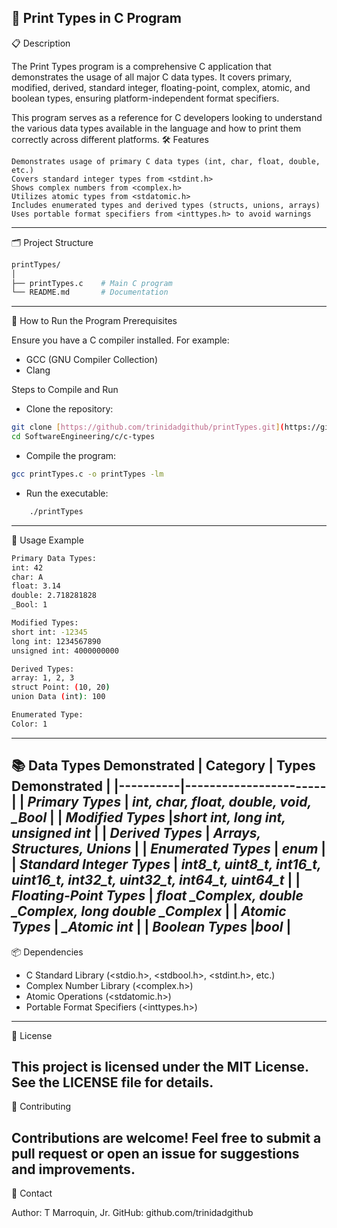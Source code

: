 📄 Print Types in C Program  
---
📋 Description

The Print Types program is a comprehensive C application that demonstrates the usage of all major C data types. It covers primary, modified, derived, standard integer, floating-point, complex, atomic, and boolean types, ensuring platform-independent format specifiers.

This program serves as a reference for C developers looking to understand the various data types available in the language and how to print them correctly across different platforms.
🛠️ Features

    Demonstrates usage of primary C data types (int, char, float, double, etc.)
    Covers standard integer types from <stdint.h>
    Shows complex numbers from <complex.h>
    Utilizes atomic types from <stdatomic.h>
    Includes enumerated types and derived types (structs, unions, arrays)
    Uses portable format specifiers from <inttypes.h> to avoid warnings
---
🗂️ Project Structure
```bash
printTypes/
│
├── printTypes.c    # Main C program
└── README.md       # Documentation
```
---
🚀 How to Run the Program
Prerequisites

Ensure you have a C compiler installed. For example:

- GCC (GNU Compiler Collection)
- Clang

Steps to Compile and Run

- Clone the repository:
```bash
git clone [https://github.com/trinidadgithub/printTypes.git](https://github.com/trinidadgithub/SoftwareEngineering)
cd SoftwareEngineering/c/c-types
```
- Compile the program:
```bash
gcc printTypes.c -o printTypes -lm
```
- Run the executable:
```bash
    ./printTypes
```
---
📖 Usage Example
```bash
Primary Data Types:
int: 42
char: A
float: 3.14
double: 2.718281828
_Bool: 1

Modified Types:
short int: -12345
long int: 1234567890
unsigned int: 4000000000

Derived Types:
array: 1, 2, 3
struct Point: (10, 20)
union Data (int): 100

Enumerated Type:
Color: 1
```
---
📚 Data Types Demonstrated
| Category |	Types Demonstrated |
|----------|-----------------------|
| *Primary Types* | *int, char, float, double, void, _Bool* |
| *Modified Types* |*short int, long int, unsigned int* |
| *Derived Types* |	*Arrays, Structures, Unions* |
| *Enumerated Types* | *enum* |
| *Standard Integer Types* | *int8_t, uint8_t, int16_t, uint16_t, int32_t, uint32_t, int64_t, uint64_t* |
| *Floating-Point Types* | *float _Complex, double _Complex, long double _Complex* |
| *Atomic Types* | *_Atomic int* |
| *Boolean Types* |*bool* |
---
📦 Dependencies

- C Standard Library (<stdio.h>, <stdbool.h>, <stdint.h>, etc.)
- Complex Number Library (<complex.h>)
- Atomic Operations (<stdatomic.h>)
- Portable Format Specifiers (<inttypes.h>)
---
📝 License

This project is licensed under the MIT License. See the LICENSE file for details.
---
🤝 Contributing

Contributions are welcome! Feel free to submit a pull request or open an issue for suggestions and improvements.
---
📧 Contact

Author: T Marroquin, Jr.
GitHub: github.com/trinidadgithub
